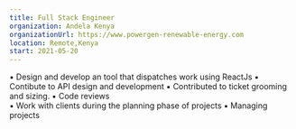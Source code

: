 ```yaml
---
title: Full Stack Engineer
organization: Andela Kenya
organizationUrl: https://www.powergen-renewable-energy.com
location: Remote,Kenya
start: 2021-05-20
---
```


▪ Design and develop an tool that dispatches work using ReactJs
▪ Contibute to API design and development 
▪ Contributed to ticket grooming and sizing.
▪ Code reviews  
▪ Work with clients during the planning phase of projects 
▪ Managing projects